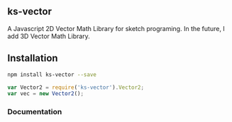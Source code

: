 ## ks-vector
A Javascript 2D Vector Math Library for sketch programing.
In the future, I add 3D Vector Math Library.

## Installation

```bash
npm install ks-vector --save
```

```javascript
var Vector2 = require('ks-vector').Vector2;
var vec = new Vector2();
```

### Documentation
